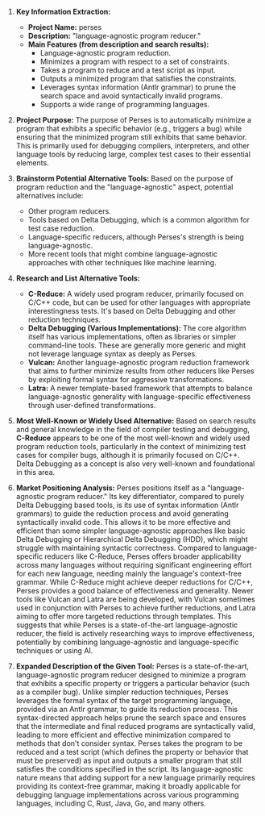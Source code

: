 1.  **Key Information Extraction:**
    *   **Project Name:** perses
    *   **Description:** "language-agnostic program reducer."
    *   **Main Features (from description and search results):**
        *   Language-agnostic program reduction.
        *   Minimizes a program with respect to a set of constraints.
        *   Takes a program to reduce and a test script as input.
        *   Outputs a minimized program that satisfies the constraints.
        *   Leverages syntax information (Antlr grammar) to prune the search space and avoid syntactically invalid programs.
        *   Supports a wide range of programming languages.

2.  **Project Purpose:**
    The purpose of Perses is to automatically minimize a program that exhibits a specific behavior (e.g., triggers a bug) while ensuring that the minimized program still exhibits that same behavior. This is primarily used for debugging compilers, interpreters, and other language tools by reducing large, complex test cases to their essential elements.

3.  **Brainstorm Potential Alternative Tools:**
    Based on the purpose of program reduction and the "language-agnostic" aspect, potential alternatives include:
    *   Other program reducers.
    *   Tools based on Delta Debugging, which is a common algorithm for test case reduction.
    *   Language-specific reducers, although Perses's strength is being language-agnostic.
    *   More recent tools that might combine language-agnostic approaches with other techniques like machine learning.

4.  **Research and List Alternative Tools:**

    *   **C-Reduce:** A widely used program reducer, primarily focused on C/C++ code, but can be used for other languages with appropriate interestingness tests. It's based on Delta Debugging and other reduction techniques.
    *   **Delta Debugging (Various Implementations):** The core algorithm itself has various implementations, often as libraries or simpler command-line tools. These are generally more generic and might not leverage language syntax as deeply as Perses.
    *   **Vulcan:** Another language-agnostic program reduction framework that aims to further minimize results from other reducers like Perses by exploiting formal syntax for aggressive transformations.
    *   **Latra:** A newer template-based framework that attempts to balance language-agnostic generality with language-specific effectiveness through user-defined transformations.

5.  **Most Well-Known or Widely Used Alternative:**
    Based on search results and general knowledge in the field of compiler testing and debugging, **C-Reduce** appears to be one of the most well-known and widely used program reduction tools, particularly in the context of minimizing test cases for compiler bugs, although it is primarily focused on C/C++. Delta Debugging as a concept is also very well-known and foundational in this area.

6.  **Market Positioning Analysis:**
    Perses positions itself as a "language-agnostic program reducer." Its key differentiator, compared to purely Delta Debugging based tools, is its use of syntax information (Antlr grammars) to guide the reduction process and avoid generating syntactically invalid code. This allows it to be more effective and efficient than some simpler language-agnostic approaches like basic Delta Debugging or Hierarchical Delta Debugging (HDD), which might struggle with maintaining syntactic correctness. Compared to language-specific reducers like C-Reduce, Perses offers broader applicability across many languages without requiring significant engineering effort for each new language, needing mainly the language's context-free grammar. While C-Reduce might achieve deeper reductions for C/C++, Perses provides a good balance of effectiveness and generality. Newer tools like Vulcan and Latra are being developed, with Vulcan sometimes used in conjunction with Perses to achieve further reductions, and Latra aiming to offer more targeted reductions through templates. This suggests that while Perses is a state-of-the-art language-agnostic reducer, the field is actively researching ways to improve effectiveness, potentially by combining language-agnostic and language-specific techniques or using AI.

7.  **Expanded Description of the Given Tool:**
    Perses is a state-of-the-art, language-agnostic program reducer designed to minimize a program that exhibits a specific property or triggers a particular behavior (such as a compiler bug). Unlike simpler reduction techniques, Perses leverages the formal syntax of the target programming language, provided via an Antlr grammar, to guide its reduction process. This syntax-directed approach helps prune the search space and ensures that the intermediate and final reduced programs are syntactically valid, leading to more efficient and effective minimization compared to methods that don't consider syntax. Perses takes the program to be reduced and a test script (which defines the property or behavior that must be preserved) as input and outputs a smaller program that still satisfies the conditions specified in the script. Its language-agnostic nature means that adding support for a new language primarily requires providing its context-free grammar, making it broadly applicable for debugging language implementations across various programming languages, including C, Rust, Java, Go, and many others.